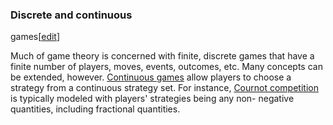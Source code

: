 ### Discrete and continuous
games[[edit](/w/index.php?title=Game\_theory&action=edit&section=14 "Edit
section: Discrete and continuous games")]

Much of game theory is concerned with finite, discrete games that have a
finite number of players, moves, events, outcomes, etc. Many concepts can be
extended, however. [Continuous games](/wiki/Continuous\_game "Continuous game")
allow players to choose a strategy from a continuous strategy set. For
instance, [Cournot competition](/wiki/Cournot\_competition "Cournot
competition") is typically modeled with players' strategies being any non-
negative quantities, including fractional quantities.
